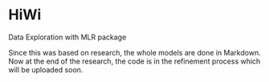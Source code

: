 # HiWi
Data Exploration with MLR package


Since this was based on research, the whole models are done in Markdown. Now at the end of the research, the code is in the refinement process which will be uploaded soon.

